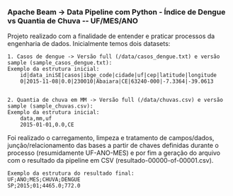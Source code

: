 ### Apache Beam -> Data Pipeline com Python - Índice de Dengue vs Quantia de Chuva -- UF/MES/ANO
Projeto realizado com a finalidade de entender e praticar processos da engenharia de dados.
Inicialmente temos dois datasets:

    1. Casos de dengue -> Versão full (/data/casos_dengue.txt) e versão sample (sample_casos_dengue.txt):
    Exemplo da estrutura inicial:
        id|data_iniSE|casos|ibge_code|cidade|uf|cep|latitude|longitude
        0|2015-11-08|0.0|230010|Abaiara|CE|63240-000|-7.3364|-39.0613  


    2. Quantia de chuva em MM -> Versão full (/data/chuvas.csv) e versão sample (sample_chuvas.csv):
    Exemplo da estrutura inicial:
        data,mm,uf
        2015-01-01,0.0,CE

Foi realizado o carregamento, limpeza e tratamento de campos/dados, junção/relacionamento das bases a partir de chaves definidas durante o processo (resumidamente UF-ANO-MES) e por fim a geração do arquivo com o resultado da pipeline em CSV (resultado-00000-of-00001.csv).

    Exemplo da estrutura do resultado final:
    UF;ANO;MES;CHUVA;DENGUE
    SP;2015;01;4465.0;772.0
